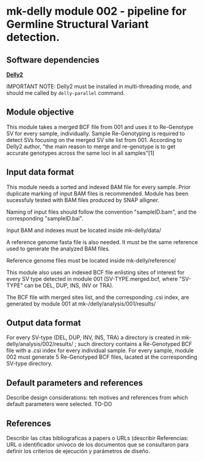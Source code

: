 # mk-delly module 002 - pipeline for Germline Structural Variant detection.

## Software dependencies
**[Delly2](https://github.com/dellytools/delly)**

IMPORTANT NOTE: Delly2 must be installed in multi-threading mode, and should me called by `delly-parallel` command.

## Module objective
This module takes a merged BCF file from 001 and uses it to Re-Genotype SV for every sample, individually.
Sample Re-Genotyping is required to detect SVs focusing on the merged SV site list from 001. According to Delly2 author, "the main reason to merge and re-genotype is to get accurate genotypes across the same loci in all samples"[1]

## Input data format
This module needs a sorted and indexed BAM file for every sample. Prior duplicate marking of input BAM files is recommended. Module has been sucessfuly tested with BAM files produced by SNAP alligner.

Naming of input files should follow the convention "sampleID.bam", and the corresponding "sampleID.bai".

Input BAM and indexes must be located inside mk-delly/data/

A reference genome fasta file is also needed. It must be the same reference used to generate the analyzed BAM files.

Reference genome files must be located inside mk-delly/reference/

This module also uses an indexed BCF file enlisting sites of interest for every SV type detected in module 001 (SV-TYPE.merged.bcf, where "SV-TYPE" can be DEL, DUP, INS, INV or TRA).

The BCF file with merged sites list, and the corresponding .csi index, are generated by module 001 at mk-/delly/analysis/001/results/

## Output data format
For every SV-type (DEL, DUP, INV, INS, TRA) a directory is created in mk-delly/analysis/002/results/ ; such directory contains a Re-Genotyped BCF file with a .csi index for every individual sample. For every sample, module 002 must generate 5 Re-Genotyped BCF files, lacated at the corresponding SV-type directory.

## Default parameters and references
Describe design considerations: teh motives and references from which default parameters were selected.
TO-DO

## References
Describir las citas bibliograficas a papers o URLs (describir Referencias: URL o identificador unívoco de los documentos que se consultaron para definir los criterios de ejecución y parámetros de diseño.
